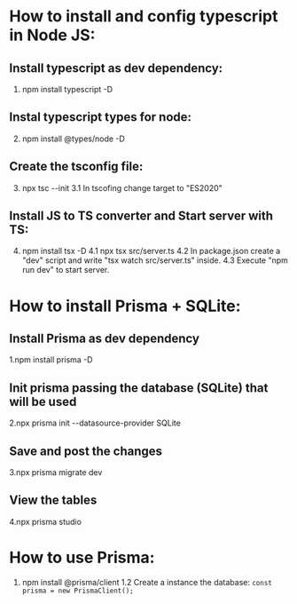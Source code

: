 # How to install and config typescript in Node JS:

## Install typescript as dev dependency:

1. npm install typescript -D

## Instal typescript types for node:

2. npm install @types/node -D

## Create the tsconfig file:

3. npx tsc --init
   3.1 In tscofing change target to "ES2020"

## Install JS to TS converter and Start server with TS:

4. npm install tsx -D
   4.1 npx tsx src/server.ts
   4.2 In package.json create a "dev" script and write "tsx watch src/server.ts" inside.
   4.3 Execute "npm run dev" to start server.

# How to install Prisma + SQLite:

## Install Prisma as dev dependency

1.npm install prisma -D

## Init prisma passing the database (SQLite) that will be used

2.npx prisma init --datasource-provider SQLite

## Save and post the changes

3.npx prisma migrate dev

## View the tables

4.npx prisma studio

# How to use Prisma:

1. npm install @prisma/client
   1.2 Create a instance the database:
   `const prisma = new PrismaClient();`

